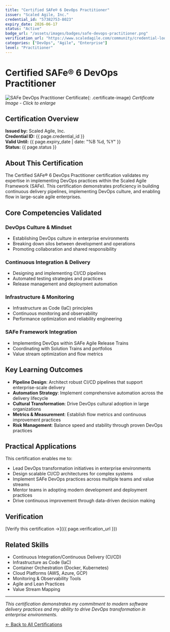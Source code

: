```yaml
---
title: "Certified SAFe® 6 DevOps Practitioner"
issuer: "Scaled Agile, Inc."
credential_id: "57382753-8023"
expiry_date: 2026-06-17
status: "Active"
badge_url: "/assets/images/badges/safe-devops-practitioner.png"
verification_url: "https://www.scaledagile.com/community/credential-lookup/"
categories: ["DevOps", "Agile", "Enterprise"]
level: "Practitioner"
---
```


# Certified SAFe® 6 DevOps Practitioner

![SAFe DevOps Practitioner Certificate](/assets/images/certificates/safe-devops-certificate.jpg){: .certificate-image}
*Certificate Image - Click to enlarge*

## Certification Overview

**Issued by:** Scaled Agile, Inc.  
**Credential ID:** {{ page.credential_id }}  
**Valid Until:** {{ page.expiry_date | date: "%B %d, %Y" }}  
**Status:** {{ page.status }}

## About This Certification

The Certified SAFe® 6 DevOps Practitioner certification validates my expertise in implementing DevOps practices within the Scaled Agile Framework (SAFe). This certification demonstrates proficiency in building continuous delivery pipelines, implementing DevOps culture, and enabling flow in large-scale agile enterprises.

## Core Competencies Validated

### DevOps Culture & Mindset
- Establishing DevOps culture in enterprise environments
- Breaking down silos between development and operations
- Promoting collaboration and shared responsibility

### Continuous Integration & Delivery
- Designing and implementing CI/CD pipelines
- Automated testing strategies and practices
- Release management and deployment automation

### Infrastructure & Monitoring
- Infrastructure as Code (IaC) principles
- Continuous monitoring and observability
- Performance optimization and reliability engineering

### SAFe Framework Integration
- Implementing DevOps within SAFe Agile Release Trains
- Coordinating with Solution Trains and portfolios
- Value stream optimization and flow metrics

## Key Learning Outcomes

- **Pipeline Design**: Architect robust CI/CD pipelines that support enterprise-scale delivery
- **Automation Strategy**: Implement comprehensive automation across the delivery lifecycle
- **Cultural Transformation**: Drive DevOps cultural adoption in large organizations
- **Metrics & Measurement**: Establish flow metrics and continuous improvement practices
- **Risk Management**: Balance speed and stability through proven DevOps practices

## Practical Applications

This certification enables me to:
- Lead DevOps transformation initiatives in enterprise environments
- Design scalable CI/CD architectures for complex systems
- Implement SAFe DevOps practices across multiple teams and value streams
- Mentor teams in adopting modern development and deployment practices
- Drive continuous improvement through data-driven decision making

## Verification

[Verify this certification →]({{ page.verification_url }})

## Related Skills

- Continuous Integration/Continuous Delivery (CI/CD)
- Infrastructure as Code (IaC)
- Container Orchestration (Docker, Kubernetes)
- Cloud Platforms (AWS, Azure, GCP)
- Monitoring & Observability Tools
- Agile and Lean Practices
- Value Stream Mapping

---

*This certification demonstrates my commitment to modern software delivery practices and my ability to drive DevOps transformation in enterprise environments.*

[← Back to All Certifications](/certifications/)